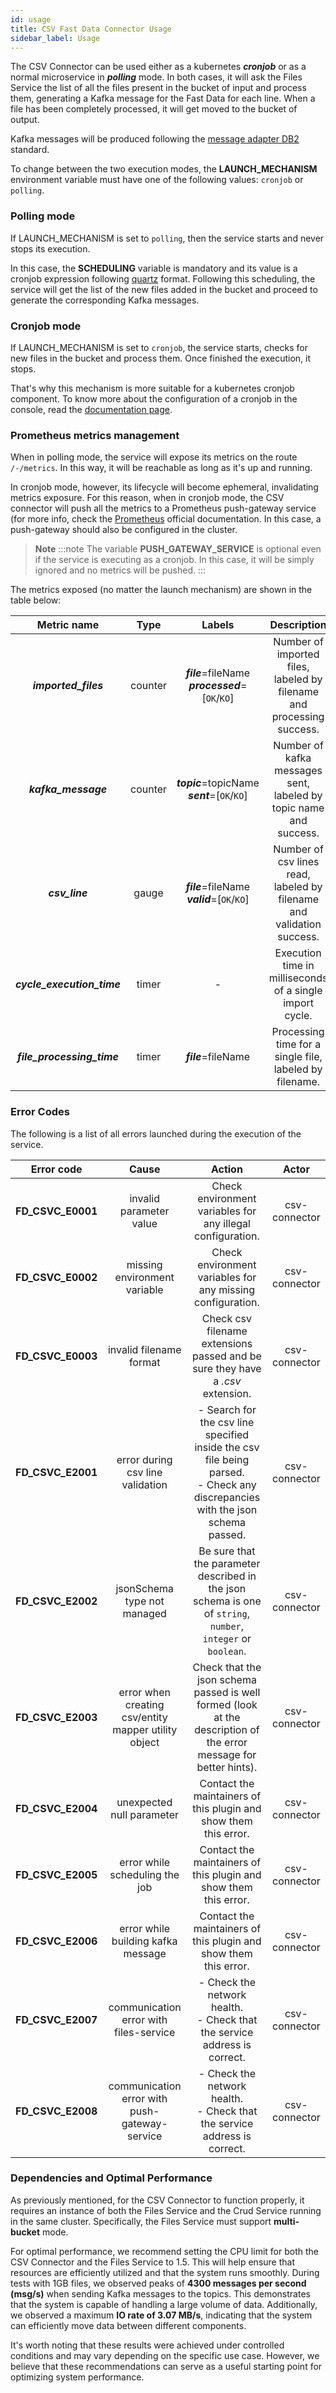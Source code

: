 ```yaml
---
id: usage
title: CSV Fast Data Connector Usage
sidebar_label: Usage
---
```


<!--
WARNING: this file was automatically generated by Mia-Platform Doc Aggregator.
DO NOT MODIFY IT BY HAND.
Instead, modify the source file and run the aggregator to regenerate this file.
-->

The CSV Connector can be used either as a kubernetes _**cronjob**_ or as a normal microservice in _**polling**_ mode.
In both cases, it will ask the Files Service the list of all the files present in the bucket of input and process them, generating a Kafka message for the Fast Data for each line.
When a file has been completely processed, it will get moved to the bucket of output.

Kafka messages will be produced following the [message adapter DB2](../../fast_data/configuration/realtime-updater/configuration-files.md#kafka-adapters-kafka-messages-format) standard.

To change between the two execution modes, the **LAUNCH_MECHANISM** environment variable must have one of the following values: `cronjob` or `polling`.

### Polling mode

If LAUNCH_MECHANISM is set to `polling`, then the service starts and never stops its execution.

In this case, the **SCHEDULING** variable is mandatory and its value is a cronjob expression following [quartz](http://www.quartz-scheduler.org/) format.
Following this scheduling, the service will get the list of the new files added in the bucket and proceed to generate the corresponding Kafka messages.

### Cronjob mode

If LAUNCH_MECHANISM is set to `cronjob`, the service starts, checks for new files in the bucket and process them. Once finished the execution, it stops.

That's why this mechanism is more suitable for a kubernetes cronjob component. To know more about the configuration of a cronjob in the console, read the [documentation page](../../development_suite/api-console/api-design/jobs-cronjob).


### Prometheus metrics management

When in polling mode, the service will expose its metrics on the route `/-/metrics`. In this way, it will be reachable as long as it's up and running.

In cronjob mode, however, its lifecycle will become ephemeral, invalidating metrics exposure.
For this reason, when in cronjob mode, the CSV connector will push all the metrics to a Prometheus push-gateway service (for more info, check the [Prometheus](https://prometheus.io/docs/practices/pushing/) official documentation.
In this case, a push-gateway should also be configured in the cluster.

> **Note**
:::note
The variable **PUSH_GATEWAY_SERVICE** is optional even if the service is executing as a cronjob. In this case, it will be simply ignored and no metrics will be pushed.
:::

The metrics exposed (no matter the launch mechanism) are shown in the table below:

|        Metric name         |  Type   |                        Labels                         |                              Description                              |
|:--------------------------:|:-------:|:-----------------------------------------------------:|:---------------------------------------------------------------------:|
|    _**imported_files**_    | counter | **_file_**=fileName<br/>**_processed_**=\[`OK`/`KO`\] | Number of imported files, labeled by filename and processing success. |
|    _**kafka_message**_     | counter |  **_topic_**=topicName<br/>**_sent_**=\[`OK`/`KO`\]   |   Number of kafka messages sent, labeled by topic name and success.   |
|       _**csv_line**_       |  gauge  |   **_file_**=fileName<br/>**_valid_**=\[`OK`/`KO`\]   | Number of csv lines read, labeled by filename and validation success. |
| _**cycle_execution_time**_ |  timer  |                           -                           |       Execution time in milliseconds of a single import cycle.        |
| _**file_processing_time**_ |  timer  |                  **_file_**=fileName                  |        Processing time for a single file, labeled by filename.        |

### Error Codes

The following is a list of all errors launched during the execution of the service.

|    Error code     |                        Cause                         |                                                              Action                                                               |     Actor     |
|:-----------------:|:----------------------------------------------------:|:---------------------------------------------------------------------------------------------------------------------------------:|:-------------:|
| **FD_CSVC_E0001** |               invalid parameter value                |                                    Check environment variables for any illegal configuration.                                     | csv-connector |
| **FD_CSVC_E0002** |             missing environment variable             |                                    Check environment variables for any missing configuration.                                     | csv-connector |
| **FD_CSVC_E0003** |               invalid filename format                |                          Check csv filename extensions passed and be sure they have a _.csv_ extension.                           | csv-connector |
| **FD_CSVC_E2001** |           error during csv line validation           | - Search for the csv line specified inside the csv file being parsed.<br/> - Check any discrepancies with the json schema passed. | csv-connector |
| **FD_CSVC_E2002** |             jsonSchema type not managed              |           Be sure that the parameter described in the json schema is one of `string`, `number`, `integer` or `boolean`.           | csv-connector |
| **FD_CSVC_E2003** | error when creating csv/entity mapper utility object |         Check that the json schema passed is well formed (look at the description of the error message for better hints).         | csv-connector |
| **FD_CSVC_E2004** |              unexpected null parameter               |                                 Contact the maintainers of this plugin and show them this error.                                  | csv-connector |
| **FD_CSVC_E2005** |            error while scheduling the job            |                                 Contact the maintainers of this plugin and show them this error.                                  | csv-connector |
| **FD_CSVC_E2006** |          error while building kafka message          |                                 Contact the maintainers of this plugin and show them this error.                                  | csv-connector |
| **FD_CSVC_E2007** |        communication error with files-service        |                           - Check the network health.<br/> - Check that the service address is correct.                           | csv-connector |
| **FD_CSVC_E2008** |    communication error with push-gateway-service     |                           - Check the network health.<br/> - Check that the service address is correct.                           | csv-connector |

### Dependencies and Optimal Performance

As previously mentioned, for the CSV Connector to function properly, it requires an instance of both the Files Service and the Crud Service running in the same cluster. Specifically, the Files Service must support **multi-bucket** mode.

For optimal performance, we recommend setting the CPU limit for both the CSV Connector and the Files Service to 1.5. This will help ensure that resources are efficiently utilized and that the system runs smoothly.
During tests with 1GB files, we observed peaks of **4300 messages per second (msg/s)** when sending Kafka messages to the topics. This demonstrates that the system is capable of handling a large volume of data. Additionally, we observed a maximum **IO rate of 3.07 MB/s**, indicating that the system can efficiently move data between different components.

It's worth noting that these results were achieved under controlled conditions and may vary depending on the specific use case. However, we believe that these recommendations can serve as a useful starting point for optimizing system performance.
